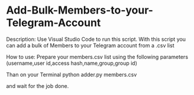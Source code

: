 # Add-Bulk-Members-to-your-Telegram-Account
Description:
Use Visual Studio Code to run this script.
With this script you can add a bulk of Members to your Telegram account from a .csv list

How to use:
Prepare your members.csv list using the following parameters (username,user id,access hash,name,group,group id)

Than on your Terminal
python adder.py members.csv

and wait for the job done.
